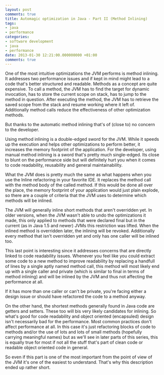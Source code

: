 ```yaml
---
layout: post
comments: true
title: Automagic optimization in Java - Part II (Method Inlining)
tags:
- java
- performance
categories:
- software development
- java
- performance
date: 2013-01-30 12:21:00.000000000 +01:00
comments: true
---
```

One of the most intuitive optimizations the JVM performs is method inlining. It addresses two performance issues and if kept in mind might lead to a code that's better structured and readable. Methods as a concept are quite expensive. To call a method, the JVM has to find the target for dynamic invocation, has to store the current scope on stack, has to jump to the method in question. After executing the method, the JVM has to retrieve the saved scope from the stack and resume working where it left of. Additionally method calls reduce the effectiveness of other optimization methods.


But thanks to the automatic method inlining that's of (close to) no concern to the developer.         

Using method inlining is a double-edged sword for the JVM. While it speeds up the execution and helps other optimizations to perform better, it increases the memory footprint of the application. For the developer, using manual method inlining is a sword that's pretty much single-edged. Its close to blunt on the performance side but will definitely hurt you when it comes to code readability, reusability and general maintainability. 

What the JVM does is pretty much the same as what happens when you use the Inline refactoring in your favorite IDE. It replaces the method call with the method body of the called method. If this would be done all over the place, the memory footprint of your application would just plain explode, so there are a couple of criteria that the JVM uses to determine which methods will be inlined.

The JVM will generally inline short methods that aren't overridden yet. In older versions, when the JVM wasn't able to undo the optimizations it made, this only applied to methods that were declared final but in the current (as in Java 1.5 and newer) JVMs this restriction was lifted. When the inlined method is overridden later, the inlining will be revoked. Additionally every method that isn't overridden yet and only has one caller will be inlined too.

This last point is interesting since it addresses concerns that are directly linked to code readability issues. Whenever you feel like you could extract some code to a new method to improve readability by replacing a handfull of lines by a single aptly named method call, this method will most likely end up with a single caller and private (which is similar to final in terms of method inlining) and will be inlined by the JVM and thus not affecting the performance at all. 

If it has more than one caller or can't be private, you're facing either a design issue or should have refactored the code to a method anyway. 

On the other hand, the shortest methods generally found in Java code are getters and setters. These too will bis very likely candidates for inlining. So what's good for code readability and object oriented (encapsuled) design isn't necessarily bad for the performance. Most common practices don't affect performance at all. In this case it's just refactoring blocks of code to methods and/or the use of lots and lots of small methods (hopefully carrying meaningful names) but as we'll see in later parts of this series, this is equally true for most if not all the stuff that's part of clean code or readable object oriented code in general.

So even if this part is one of the most important from the point of view of the JVM it's one of the easiest to understand. That's why this description ended up rather short.